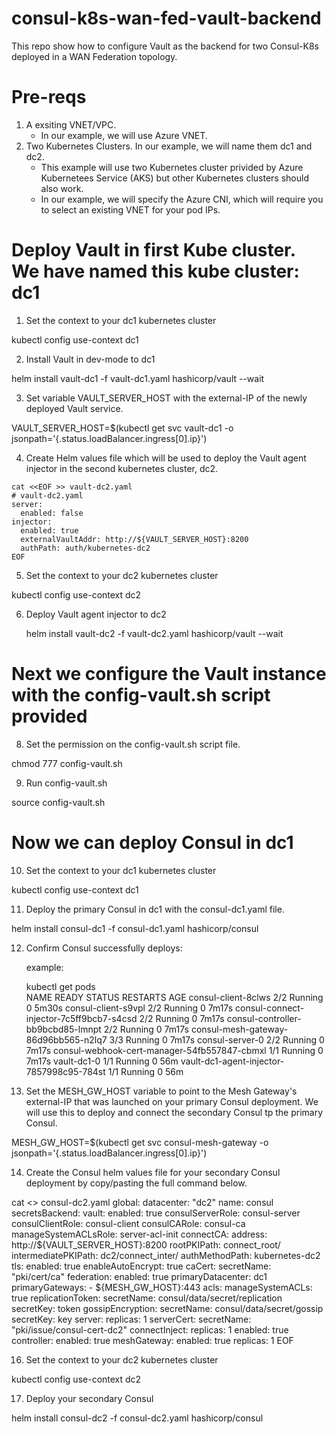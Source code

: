 # consul-k8s-wan-fed-vault-backend
This repo show how to configure Vault as the backend for two Consul-K8s deployed in a WAN Federation topology. 

# Pre-reqs
1. A exsiting VNET/VPC. 
   - In our example, we will use Azure VNET. 
2. Two Kubernetes Clusters. In our example, we will name them dc1 and dc2.
   - This example will use two Kubernetes cluster privided by Azure Kubernetees Service (AKS) but other Kubernetes clusters should also work.
   - In our example, we will specify the Azure CNI, which will require you to select an existing VNET for your pod IPs. 


# Deploy Vault in first Kube cluster. We have named this kube cluster: dc1

1. Set the context to your dc1 kubernetes cluster

  kubectl config use-context dc1

2. Install Vault in dev-mode to dc1

  helm install vault-dc1 -f vault-dc1.yaml hashicorp/vault --wait

3. Set variable VAULT_SERVER_HOST with the external-IP of the newly deployed Vault service.

  VAULT_SERVER_HOST=$(kubectl get svc vault-dc1 -o jsonpath='{.status.loadBalancer.ingress[0].ip}')

4. Create Helm values file which will be used to deploy the Vault agent injector in the second kubernetes cluster, dc2. 

```
cat <<EOF >> vault-dc2.yaml
# vault-dc2.yaml
server:
  enabled: false
injector:
  enabled: true
  externalVaultAddr: http://${VAULT_SERVER_HOST}:8200
  authPath: auth/kubernetes-dc2
EOF
```
  
5. Set the context to your dc2 kubernetes cluster

  kubectl config use-context dc2
  
6. Deploy Vault agent injector to dc2
  
   helm install vault-dc2 -f vault-dc2.yaml hashicorp/vault --wait
  

# Next we configure the Vault instance with the config-vault.sh script provided
  
8. Set the permission on the config-vault.sh script file.
  
  chmod 777 config-vault.sh
  
9. Run config-vault.sh
  
  source config-vault.sh
  
  
# Now we can deploy Consul in dc1 
  
10. Set the context to your dc1 kubernetes cluster
  
  kubectl config use-context dc1
  
  
11. Deploy the primary Consul in dc1 with the consul-dc1.yaml file.
  
  helm install consul-dc1 -f consul-dc1.yaml hashicorp/consul
  
12. Confirm Consul successfully deploys:

    example:

    kubectl get pods   
    NAME                                           READY   STATUS    RESTARTS   AGE
    consul-client-8clws                            2/2     Running   0          5m30s
    consul-client-s9vpl                            2/2     Running   0          7m17s
    consul-connect-injector-7c5ff9bcb7-s4csd       2/2     Running   0          7m17s
    consul-controller-bb9bcbd85-lmnpt              2/2     Running   0          7m17s
    consul-mesh-gateway-86d96bb565-n2lq7           3/3     Running   0          7m17s
    consul-server-0                                2/2     Running   0          7m17s
    consul-webhook-cert-manager-54fb557847-cbmxl   1/1     Running   0          7m17s
    vault-dc1-0                                    1/1     Running   0          56m
    vault-dc1-agent-injector-7857998c95-784st      1/1     Running   0          56m
  
  
13. Set the MESH_GW_HOST variable to point to the Mesh Gateway's external-IP that was launched on your primary Consul deployment. 
    We will use this to deploy and connect the secondary Consul tp the primary Consul.
  
  MESH_GW_HOST=$(kubectl get svc consul-mesh-gateway -o jsonpath='{.status.loadBalancer.ingress[0].ip}')

14. Create the Consul helm values file for your secondary Consul deployment by copy/pasting the full command below.
  
cat <<EOF >> consul-dc2.yaml
global:
  datacenter: "dc2"
  name: consul
  secretsBackend:
    vault:
      enabled: true
      consulServerRole: consul-server
      consulClientRole: consul-client
      consulCARole: consul-ca
      manageSystemACLsRole: server-acl-init
      connectCA:
        address: http://${VAULT_SERVER_HOST}:8200
        rootPKIPath: connect_root/
        intermediatePKIPath: dc2/connect_inter/
        authMethodPath: kubernetes-dc2
  tls:
    enabled: true
    enableAutoEncrypt: true
    caCert:
      secretName: "pki/cert/ca"
  federation:
    enabled: true
    primaryDatacenter: dc1
    primaryGateways:
    - ${MESH_GW_HOST}:443
  acls:
    manageSystemACLs: true
    replicationToken:
      secretName: consul/data/secret/replication
      secretKey: token
  gossipEncryption:
    secretName: consul/data/secret/gossip
    secretKey: key
server:
  replicas: 1
  serverCert:
    secretName: "pki/issue/consul-cert-dc2"
connectInject:
  replicas: 1
  enabled: true
controller:
  enabled: true
meshGateway:
  enabled: true
  replicas: 1
EOF
  
  
  
  16. Set the context to your dc2 kubernetes cluster

  kubectl config use-context dc2
  
  17. Deploy your secondary Consul
  
 helm install consul-dc2 -f consul-dc2.yaml hashicorp/consul
  
  
  
  
